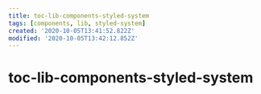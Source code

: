 ```yaml
---
title: toc-lib-components-styled-system
tags: [components, lib, styled-system]
created: '2020-10-05T13:41:52.822Z'
modified: '2020-10-05T13:42:12.852Z'
---
```


# toc-lib-components-styled-system


